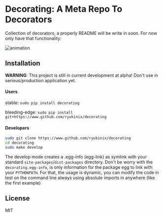 Decorating: A Meta Repo To Decorators
=================

Collection of decorators, a properly README will be write in soon. For now only have that functionality:

![animation](https://i.imgur.com/8mAXdhu.gif)

## Installation

**WARNING**: This project is still in current development at alpha! Don't use in serious/production application yet.


#### Users

stable:
`sudo pip install decorating`


bleeding-edge:
`sudo pip install git+https://www.github.com/ryukinix/decorating`


#### Developers

```Bash
sudo git clone https://www.github.com/ryukinix/decorating
cd decorating
sudo make develop
```

The develop mode creates a .egg-info (egg-link) as symlink with your standard `site-packages`/`dist-packages` directory. Don't be worry with the `decorating.egg-info`, is only information for the package egg to link with your `PYTHONPATH`. For that, the usage is dynamic, you can modify the code in test on the command line always using absolute imports in anywhere (like the first example)

## License

MIT